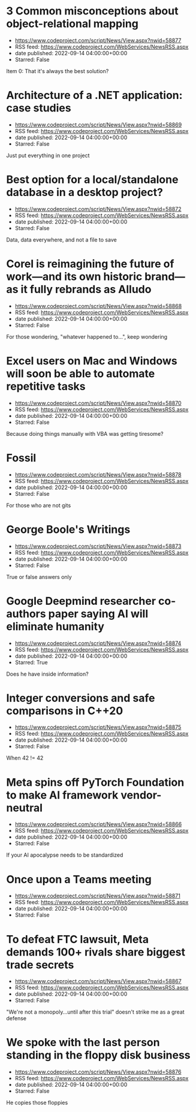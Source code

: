# 3 Common misconceptions about object-relational mapping
 - https://www.codeproject.com/script/News/View.aspx?nwid=58877
 - RSS feed: https://www.codeproject.com/WebServices/NewsRSS.aspx
 - date published: 2022-09-14 04:00:00+00:00
 - Starred: False

Item 0: That it's always the best solution?

# Architecture of a .NET application: case studies
 - https://www.codeproject.com/script/News/View.aspx?nwid=58869
 - RSS feed: https://www.codeproject.com/WebServices/NewsRSS.aspx
 - date published: 2022-09-14 04:00:00+00:00
 - Starred: False

Just put everything in one project

# Best option for a local/standalone database in a desktop project?
 - https://www.codeproject.com/script/News/View.aspx?nwid=58872
 - RSS feed: https://www.codeproject.com/WebServices/NewsRSS.aspx
 - date published: 2022-09-14 04:00:00+00:00
 - Starred: False

Data, data everywhere, and not a file to save

# Corel is reimagining the future of work—and its own historic brand—as it fully rebrands as Alludo
 - https://www.codeproject.com/script/News/View.aspx?nwid=58868
 - RSS feed: https://www.codeproject.com/WebServices/NewsRSS.aspx
 - date published: 2022-09-14 04:00:00+00:00
 - Starred: False

For those wondering, "whatever happened to...", keep wondering

# Excel users on Mac and Windows will soon be able to automate repetitive tasks
 - https://www.codeproject.com/script/News/View.aspx?nwid=58870
 - RSS feed: https://www.codeproject.com/WebServices/NewsRSS.aspx
 - date published: 2022-09-14 04:00:00+00:00
 - Starred: False

Because doing things manually with VBA was getting tiresome?

# Fossil
 - https://www.codeproject.com/script/News/View.aspx?nwid=58878
 - RSS feed: https://www.codeproject.com/WebServices/NewsRSS.aspx
 - date published: 2022-09-14 04:00:00+00:00
 - Starred: False

For those who are not gits

# George Boole's Writings
 - https://www.codeproject.com/script/News/View.aspx?nwid=58873
 - RSS feed: https://www.codeproject.com/WebServices/NewsRSS.aspx
 - date published: 2022-09-14 04:00:00+00:00
 - Starred: False

True or false answers only

# Google Deepmind researcher co-authors paper saying AI will eliminate humanity
 - https://www.codeproject.com/script/News/View.aspx?nwid=58874
 - RSS feed: https://www.codeproject.com/WebServices/NewsRSS.aspx
 - date published: 2022-09-14 04:00:00+00:00
 - Starred: True

Does he have inside information?

# Integer conversions and safe comparisons in C++20
 - https://www.codeproject.com/script/News/View.aspx?nwid=58875
 - RSS feed: https://www.codeproject.com/WebServices/NewsRSS.aspx
 - date published: 2022-09-14 04:00:00+00:00
 - Starred: False

When 42 != 42

# Meta spins off PyTorch Foundation to make AI framework vendor-neutral
 - https://www.codeproject.com/script/News/View.aspx?nwid=58866
 - RSS feed: https://www.codeproject.com/WebServices/NewsRSS.aspx
 - date published: 2022-09-14 04:00:00+00:00
 - Starred: False

If your AI apocalypse needs to be standardized

# Once upon a Teams meeting
 - https://www.codeproject.com/script/News/View.aspx?nwid=58871
 - RSS feed: https://www.codeproject.com/WebServices/NewsRSS.aspx
 - date published: 2022-09-14 04:00:00+00:00
 - Starred: False



# To defeat FTC lawsuit, Meta demands 100+ rivals share biggest trade secrets
 - https://www.codeproject.com/script/News/View.aspx?nwid=58867
 - RSS feed: https://www.codeproject.com/WebServices/NewsRSS.aspx
 - date published: 2022-09-14 04:00:00+00:00
 - Starred: False

"We're not a monopoly...until after this trial" doesn't strike me as a great defense

# We spoke with the last person standing in the floppy disk business
 - https://www.codeproject.com/script/News/View.aspx?nwid=58876
 - RSS feed: https://www.codeproject.com/WebServices/NewsRSS.aspx
 - date published: 2022-09-14 04:00:00+00:00
 - Starred: False

He copies those floppies
